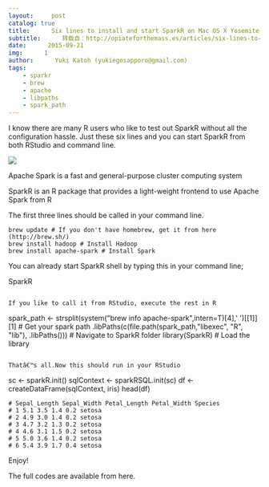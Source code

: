 ```yaml
---
layout:     post
catalog: true
title:      Six lines to install and start SparkR on Mac OS X Yosemite
subtitle:      转载自：http://opiateforthemass.es/articles/six-lines-to-install-and-start-sparkr-on-mac-os-x-yosemite/
date:      2015-09-21
img:      1
author:      Yuki Katoh (yukiegosapporo@gmail.com)
tags:
    - sparkr
    - brew
    - apache
    - libpaths
    - spark_path
---
```


I know there are many R users who like to test out SparkR without all the configuration hassle. Just these six lines and you can start SparkR from both RStudio and command line.

![](http://opiateforthemass.es/images/spark-logo.png)


> 
Apache Spark is a fast and general-purpose cluster computing system


> 
SparkR is an R package that provides a light-weight frontend to use Apache Spark from R


The first three lines should be called in your command line.

```
brew update # If you don't have homebrew, get it from here (http://brew.sh/)
brew install hadoop # Install Hadoop
brew install apache-spark # Install Spark
```

You can already start SparkR shell by typing this in your command line;

SparkR
```

If you like to call it from RStudio, execute the rest in R

```
spark_path <- strsplit(system("brew info apache-spark",intern=T)[4],' ')[[1]][1] # Get your spark path
.libPaths(c(file.path(spark_path,"libexec", "R", "lib"), .libPaths())) # Navigate to SparkR folder
library(SparkR) # Load the library
```

Thatâ€™s all.Now this should run in your RStudio

```
sc <- sparkR.init()
sqlContext <- sparkRSQL.init(sc)
df <- createDataFrame(sqlContext, iris) 
head(df)

```
# Sepal_Length Sepal_Width Petal_Length Petal_Width Species
# 1 5.1 3.5 1.4 0.2 setosa
# 2 4.9 3.0 1.4 0.2 setosa
# 3 4.7 3.2 1.3 0.2 setosa
# 4 4.6 3.1 1.5 0.2 setosa
# 5 5.0 3.6 1.4 0.2 setosa
# 6 5.4 3.9 1.7 0.4 setosa
```

Enjoy!

The full codes are available from here.
